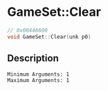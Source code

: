 # GameSet::Clear
```c
// 0x00446600
void GameSet::Clear(unk p0)
```
## Description
```
Minimum Arguments: 1
Maximum Arguments: 1
```
